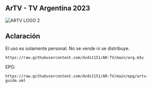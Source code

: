 ## ArTV - TV Argentina 2023

![ARTV LOGO 2](https://github.com/dvds1151/AR-TV/assets/142638998/1337096b-8be7-425c-b736-266bcecb640d)

## Aclaración
El uso es solamente personal. No se vende ni se distribuye.

```
https://raw.githubusercontent.com/dvds1151/AR-TV/main/arg.m3u
```
EPG:
```
https://raw.githubusercontent.com/dvds1151/AR-TV/main/epg/artv-guide.xml
```
